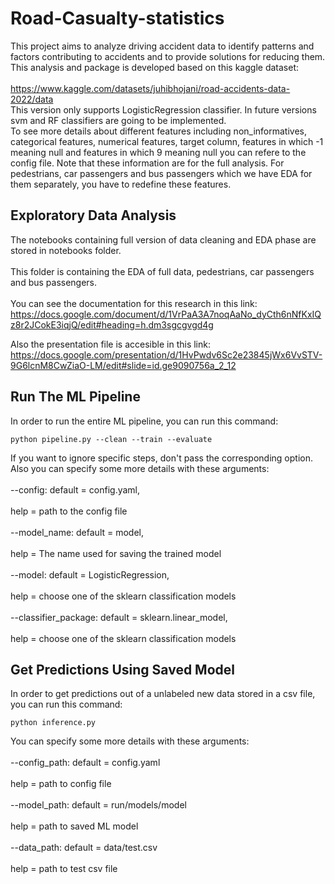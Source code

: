 # Road-Casualty-statistics
This project aims to analyze driving accident data to identify patterns and factors contributing to accidents and to provide solutions for reducing them. This analysis and package is developed based on this kaggle dataset:  <br>  
https://www.kaggle.com/datasets/juhibhojani/road-accidents-data-2022/data  <br> 
This version only supports LogisticRegression classifier. In future versions svm and RF classifiers are going to be implemented.  <br>
To see more details about different features including non_informatives, categorical features, numerical features, target column, features in which -1 meaning null and  features in which 9 meaning null you can refere to the config file. Note that these information are for the full analysis. For pedestrians, car passengers and bus passengers which we have EDA for them separately, you have to redefine these features.

## Exploratory Data Analysis
The notebooks containing full version of data cleaning and EDA phase are stored in notebooks folder.  <br>  
This folder is containing the EDA of full data, pedestrians, car passengers and bus passengers.  <br>  
You can see the documentation for this research in this link:
https://docs.google.com/document/d/1VrPaA3A7noqAaNo_dyCth6nNfKxIQz8r2JCokE3iqjQ/edit#heading=h.dm3sgcgvgd4g  <br> 

Also the presentation file is accesible in this link:
https://docs.google.com/presentation/d/1HvPwdv6Sc2e23845jWx6VvSTV-9G6lcnM8CwZiaO-LM/edit#slide=id.ge9090756a_2_12  <br> 

## Run The ML Pipeline
In order to run the entire ML pipeline, you can run this command:

```shell
python pipeline.py --clean --train --evaluate
```
If you want to ignore specific steps, don't pass the corresponding option. Also you can specify some more details with these arguments:  <br>  
--config: default = config.yaml,  <br>  
          help = path to the config file  <br>  
--model_name: default = model,  <br>  
              help = The name used for saving the trained model  <br>  
--model: default = LogisticRegression,  <br>  
          help = choose one of the sklearn classification models  <br>  
--classifier_package: default = sklearn.linear_model,  <br>  
                      help = choose one of the sklearn classification models  <br>  

## Get Predictions Using Saved Model
In order to get predictions out of a unlabeled new data stored in a csv file, you can run this command:

```shell
python inference.py 
```
You can specify some more details with these arguments:  <br>  
--config_path: default = config.yaml  <br>  
               help = path to config file  <br>  
--model_path: default = run/models/model  <br>  
                    help = path to saved ML model  <br>  
--data_path: default = data/test.csv  <br>  
                    help = path to test csv file  <br>  
